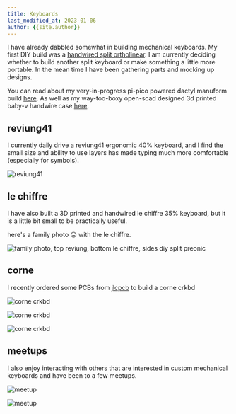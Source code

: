 ```yaml
---
title: Keyboards
last_modified_at: 2023-01-06
author: {{site.author}}
---
```


I have already dabbled somewhat in building mechanical keyboards.
My first DIY build was a [handwired split ortholinear](/tech/2020/11/27/split-ortho-handwire-build-guide/).
I am currently deciding whether to build another split keyboard or make something a little more portable.
In the mean time I have been gathering parts and mocking up designs.

You can read about my very-in-progress pi-pico powered dactyl manuform build [here](https://github.com/kevin-nel/pico-dactyl).
As well as my way-too-boxy open-scad designed 3d printed baby-v handwire case [here](https://github.com/kevin-nel/babyv).

## reviung41

I currently daily drive a reviung41 ergonomic 40% keyboard, and I find the small size and ability to use layers has made typing much more comfortable (especially for symbols).

![reviung41](/assets/images/other/reviung.png)

## le chiffre

I have also built a 3D printed and handwired le chiffre 35% keyboard, but it is a little bit small to be practically useful.

here's a family photo 😛 with the le chiffre.

![family photo, top reviung, bottom le chiffre, sides diy split preonic](/assets/images/keebs.jpg)

## corne

I recently ordered some PCBs from [jlcpcb](jlcpcb.com) to build a corne crkbd

![corne crkbd](/assets/images/corne_akko_neon_mda_kailh_box_royals_1.jpg)

![corne crkbd](/assets/images/corne_akko_neon_mda_kailh_box_royals_2.jpg)

![corne crkbd](/assets/images/corne_akko_neon_mda_kailh_box_royals_3.jpg)

## meetups

I also enjoy interacting with others that are interested in custom mechanical keyboards and have been to a few meetups.

![meetup](/assets/images/keeb-meetup-1.jpg)

![meetup](/assets/images/keeb-meetup-2.jpg)

<!--
## salvaging switches

I managed to salvage around 90 switches from an old mechanical keyboard

![desoldering some switches](/assets/images/other/desoldering.jpg)

![some salvaged switches](/assets/images/other/brown-switches.jpg)

![managed to score some LEDs too](/assets/images/other/leds.jpg)

## designs

After using an ortholinear for some time I am convinced to keep using ergonomic layouts.

### split

This wonderfully designed 3d printed split on [thingiverse](https://www.thingiverse.com/thing:4003113) with an awesome star wars vibe to it.

![2021-06-06-23-00-38.png](/assets/images/other/2021-06-06-23-00-38.png)

[3d printing](/knowledge/3d-printing.md) a case

### normal

I do miss having a numpad and after using layers don't really miss function keys so these are the two main designs for now.

a preonic with extra steps

![full size ortho](/assets/images/other/fullsize-ortho.jpg)

a planck with extra steps

![slimmed down full ortho](/assets/images/other/slimmed-full-ortho.jpg) -->
